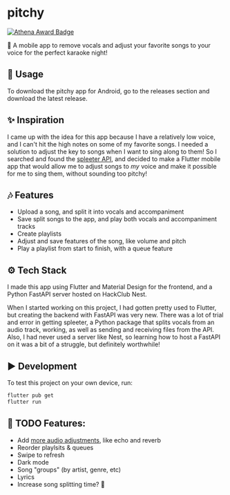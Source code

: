 # pitchy

[![Athena Award Badge](https://img.shields.io/endpoint?url=https%3A%2F%2Faward.athena.hackclub.com%2Fapi%2Fbadge)](https://award.athena.hackclub.com?utm_source=readme)

🎤 A mobile app to remove vocals and adjust your favorite songs to your voice for the perfect karaoke night!

## 🚀 Usage
To download the pitchy app for Android, go to the releases section and download the latest release.

## ✨ Inspiration
I came up with the idea for this app because I have a relatively low voice, and I can't hit the high notes on some of my favorite songs. I needed a solution to adjust the key to songs when I want to sing along to them! So I searched and found the [spleeter API](https://github.com/deezer/spleeter), and decided to make a Flutter mobile app that would allow me to adjust songs to *my* voice and make it possible for me to sing them, without sounding too pitchy!

## 🎶 Features

- Upload a song, and split it into vocals and accompaniment
- Save split songs to the app, and play both vocals and accompaniment tracks
- Create playlists
- Adjust and save features of the song, like volume and pitch
- Play a playlist from start to finish, with a queue feature

## ⚙️ Tech Stack
I made this app using Flutter and Material Design for the frontend, and a Python FastAPI server hosted on HackClub Nest.

When I started working on this project, I had gotten pretty used to Flutter, but creating the backend with FastAPI was very new. There was a lot of trial and error in getting spleeter, a Python package that splits vocals from an audio track, working, as well as sending and receiving files from the API. Also, I had never used a server like Nest, so learning how to host a FastAPI on it was a bit of a struggle, but definitely worthwhile!

## ▶️ Development
To test this project on your own device, run:
```bash
flutter pub get
flutter run
```

## 📃 TODO Features:
- Add [more audio adjustments](https://pub.dev/packages/flutter_soloud), like echo and reverb
- Reorder playlsits & queues
- Swipe to refresh
- Dark mode
- Song "groups" (by artist, genre, etc)
- Lyrics
- Increase song splitting time? 😬